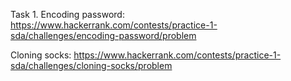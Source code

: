 Task 1. Encoding password: https://www.hackerrank.com/contests/practice-1-sda/challenges/encoding-password/problem

Cloning socks: https://www.hackerrank.com/contests/practice-1-sda/challenges/cloning-socks/problem
